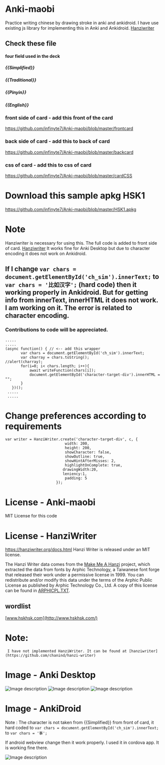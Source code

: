 # Anki-maobi
Practice writing chinese by drawing stroke in anki and ankidroid. I have use existing js library for implementing this in Anki and Ankidroid. [Hanziwriter](https://github.com/chanind/hanzi-writer)

## Check these file
#### four field used in the deck
##### {{Simplified}}
##### {{Traditional}}
##### {{Pinyin}}
##### {{English}}

### front side of card - add this front of the card
https://github.com/infinyte7/Anki-maobi/blob/master/frontcard
### back side of card - add this to back of card
https://github.com/infinyte7/Anki-maobi/blob/master/backcard
### css of card - add this to css of card
https://github.com/infinyte7/Anki-maobi/blob/master/cardCSS

# Download this sample apkg HSK1 
https://github.com/infinyte7/Anki-maobi/blob/master/HSK1.apkg

# Note 
   Hanziwriter is necessary for using this. The full code is added to front side of card.
   [Hanziwriter](https://hanziwriter.org/docs.html)
   It works fine for Anki Desktop but due to character encoding it does not work on Ankidroid.

## If I change  ```var chars = document.getElementById('ch_sim').innerText;``` to ```var chars = '比如汉字';``` (hard code) then it working properly in Ankidroid. But for getting info from innerText, innerHTML it does not work. I am working on it. The error is related to character encoding. 

### Contributions to code will be appreciated. 

```
.....
.....
(async function() { // <-- add this wrapper
       var chars = document.getElementById('ch_sim').innerText; 
       var charray = chars.toString();  
//alert(charray);
       for(i=0; i< chars.length; i++){
           await writeFunction(chars[i]);
           document.getElementById('character-target-div').innerHTML = "";            
       }
   })(); 
 .....
 .....
```

# Change preferences according to requirements 
```
var writer = HanziWriter.create('character-target-div', c, {
                           width: 200,
                           height: 200,
                           showCharacter: false, 
                           showOutline: true,
                           showHintAfterMisses: 2,
                           highlightOnComplete: true,
   		                  drawingWidth:20,
   		                  leniency:1,
                           padding: 5
                       });
```
# License - Anki-maobi
MIT License for this code


# License - HanziWriter
https://hanziwriter.org/docs.html
Hanzi Writer is released under an MIT license.

The Hanzi Writer data comes from the [Make Me A Hanzi](https://github.com/skishore/makemeahanzi) project, which extracted the data from fonts by Arphic Technology, a Taiwanese font forge that released their work under a permissive license in 1999. You can redistribute and/or modify this data under the terms of the Arphic Public License as published by Arphic Technology Co., Ltd. A copy of this license can be found in  [ARPHICPL.TXT](https://raw.githubusercontent.com/chanind/hanzi-writer-data/master/ARPHICPL.TXT).

## wordlist
[www.hskhsk.com](http://www.hskhsk.com/)

# Note:
``` I have not implemented HanziWriter. It can be found at [hanziwriter](https://github.com/chanind/hanzi-writer)```

# Image - Anki Desktop
![Image description](https://github.com/infinyte7/Anki-maobi/blob/master/1.png)
![Image description](https://github.com/infinyte7/Anki-maobi/blob/master/2.png)
![Image description](https://github.com/infinyte7/Anki-maobi/blob/master/3.png)

# Image - AnkiDroid 
Note : The character is not taken from {{Simplified}} from front of card, it hard coded to
```var chars = document.getElementById('ch_sim').innerText;``` to ```var chars = '事';```

If android webview change then it work properly. I used it in cordova app. It is working fine there. 

![Image description](https://github.com/infinyte7/Anki-maobi/blob/master/4.jpg)
